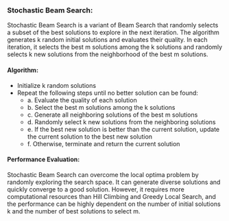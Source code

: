 ### Stochastic Beam Search:
Stochastic Beam Search is a variant of Beam Search that randomly selects a subset of the best solutions to explore in the next iteration. The algorithm generates k random initial solutions and evaluates their quality. In each iteration, it selects the best m solutions among the k solutions and randomly selects k new solutions from the neighborhood of the best m solutions.


#### Algorithm:

  - Initialize k random solutions
  - Repeat the following steps until no better solution can be found:
    - a. Evaluate the quality of each solution
    - b. Select the best m solutions among the k solutions
    - c. Generate all neighboring solutions of the best m solutions
    - d. Randomly select k new solutions from the neighboring solutions
    - e. If the best new solution is better than the current solution, update the current solution to the best new solution
    - f. Otherwise, terminate and return the current solution


#### Performance Evaluation:
Stochastic Beam Search can overcome the local optima problem by randomly exploring the search space. It can generate diverse solutions and quickly converge to a good solution. However, it requires more computational resources than Hill Climbing and Greedy Local Search, and the performance can be highly dependent on the number of initial solutions k and the number of best solutions to select m.
